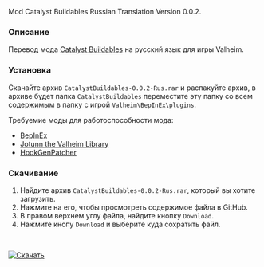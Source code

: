 Mod Catalyst Buildables Russian Translation Version 0.0.2.

### Описание

Перевод мода [Catalyst Buildables](https://www.nexusmods.com/valheim/mods/1335) на русский язык для игры Valheim. 

### Установка

Скачайте архив `CatalystBuildables-0.0.2-Rus.rar` и распакуйте архив, в архиве будет папка `CatalystBuildables` переместите эту папку со всем содержимым в папку с игрой `Valheim\BepInEx\plugins`.

Требуемие моды для работоспособности мода:
* [BepInEx](https://valheim.thunderstore.io/package/denikson/BepInExPack_Valheim/)
* [Jotunn the Valheim Library](https://www.nexusmods.com/valheim/mods/1138)
* [HookGenPatcher](https://www.nexusmods.com/valheim/mods/505)

### Скачивание
1. Найдите архив `CatalystBuildables-0.0.2-Rus.rar`, который вы хотите загрузить.
2. Нажмите на его, чтобы просмотреть содержимое файла в GitHub.
3. В правом верхнем углу файла, найдите кнопку `Download`.
4. Нажмите кнопу `Download` и выберите куда сохратить файл.

<br>

[![Скачать](https://img.shields.io/badge/Скачать-0.0.2-blue?style=for-the-badge)]()
